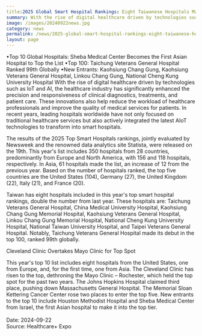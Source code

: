 ```yaml
---
title:2025 Global Smart Hospital Rankings: Eight Taiwanese Hospitals Make the List
summary: With the rise of digital healthcare driven by technologies such as IoT and AI, the healthcare industry has significantly enhanced the precision and responsiveness of clinical diagnostics, treatments, and patient care. 
image: /images/20240922news.jpg
category: news
permalink: /news/2025-global-smart-hospital-rankings-eight-taiwanese-hospitals-make-the-list/
layout: page
---
```


•Top 10 Global Hospitals: Sheba Medical Center Becomes the First Asian Hospital to Top the List
•Top 100: Taichung Veterans General Hospital Ranked 99th Globally
•New Entrants: Kaohsiung Chang Gung, Kaohsiung Veterans General Hospital, Linkou Chang Gung, National Cheng Kung University Hospital
With the rise of digital healthcare driven by technologies such as IoT and AI, the healthcare industry has significantly enhanced the precision and responsiveness of clinical diagnostics, treatments, and patient care. These innovations also help reduce the workload of healthcare professionals and improve the quality of medical services for patients. In recent years, leading hospitals worldwide have not only focused on traditional healthcare services but also actively integrated the latest AIoT technologies to transform into smart hospitals.

The results of the 2025 Top Smart Hospitals rankings, jointly evaluated by Newsweek and the renowned data analytics site Statista, were released on the 19th. This year's list includes 350 hospitals from 28 countries, predominantly from Europe and North America, with 156 and 118 hospitals, respectively. In Asia, 61 hospitals made the list, an increase of 12 from the previous year. Based on the number of hospitals ranked, the top five countries are the United States (104), Germany (27), the United Kingdom (22), Italy (21), and France (20).

Taiwan has eight hospitals included in this year's top smart hospital rankings, double the number from last year. These hospitals are: Taichung Veterans General Hospital, China Medical University Hospital, Kaohsiung Chang Gung Memorial Hospital, Kaohsiung Veterans General Hospital, Linkou Chang Gung Memorial Hospital, National Cheng Kung University Hospital, National Taiwan University Hospital, and Taipei Veterans General Hospital. Notably, Taichung Veterans General Hospital made its debut in the top 100, ranked 99th globally.

Cleveland Clinic Overtakes Mayo Clinic for Top Spot

This year's top 10 list includes eight hospitals from the United States, one from Europe, and, for the first time, one from Asia. The Cleveland Clinic has risen to the top, dethroning the Mayo Clinic – Rochester, which held the top spot for the past two years. The Johns Hopkins Hospital claimed third place, pushing down Massachusetts General Hospital. The Memorial Sloan Kettering Cancer Center rose two places to enter the top five. New entrants to the top 10 include Houston Methodist Hospital and Sheba Medical Center from Israel, the first Asian hospital to make it into the top tier.
<br/>
<br/>
Date: 2024-09-22
<br/>
Source: Healthcare+ Expo
